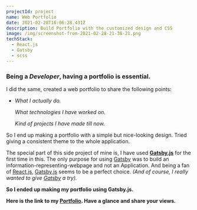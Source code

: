 ```yaml
---
projectId: project
name: Web Portfolio
date: 2021-02-28T16:06:28.431Z
description: Build Portfolio with the customized design and CSS
image: /img/screenshot-from-2021-02-28-21-38-21.png
techStack:
  - React.js
  - Gatsby
  - scss
---
```

### Being a *Developer*, having a portfolio is essential.



I did the same, created a web portfolio to share the following points:

* *What I actually do.*

  *What technologies I have worked on.*

  *Kind of projects I have made till now.*

So I end up making a portfolio with a simple but nice-looking design. Tried giving a consistent theme to the whole application.

The special part of this side project of mine is, I have used **[Gatsby.js](https://www.gatsbyjs.com/)** for the first time in this. The only purpose for using [Gatsby](https://www.gatsbyjs.com/) was to build an information-representing-webpage and not an Application. And being a fan of  [React.js](https://reactjs.org/), [Gatsby.js](https://www.gatsbyjs.com/) seems to be a perfect choice. *(And of course, I really wanted to give [Gatsby](https://www.gatsbyjs.com/) a try).* 

**So I ended up making my portfolio using Gatsby.js.** 

**Here is the link to my [Portfolio](https://me.manishaneja.com). Have a glance and share your views.**